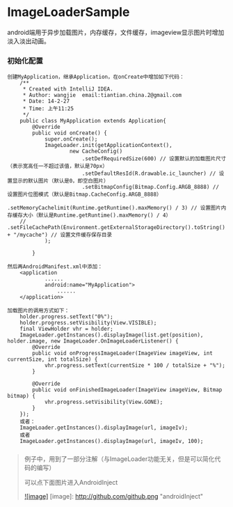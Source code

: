 ImageLoaderSample
=================

android端用于异步加载图片，内存缓存，文件缓存，imageview显示图片时增加淡入淡出动画。


### 初始化配置
    创建MyApplication，继承Application，在onCreate中增加如下代码：
        /**
         * Created with IntelliJ IDEA.
         * Author: wangjie  email:tiantian.china.2@gmail.com
         * Date: 14-2-27
         * Time: 上午11:25
         */
        public class MyApplication extends Application{
            @Override
            public void onCreate() {
                super.onCreate();
                ImageLoader.init(getApplicationContext(),
                        new CacheConfig()
                            .setDefRequiredSize(600) // 设置默认的加载图片尺寸（表示宽高任一不超过该值，默认是70px）
                            .setDefaultResId(R.drawable.ic_launcher) // 设置显示的默认图片（默认是0，即空白图片）
                            .setBitmapConfig(Bitmap.Config.ARGB_8888) // 设置图片位图模式（默认是Bitmap.CacheConfig.ARGB_8888）
                            .setMemoryCachelimit(Runtime.getRuntime().maxMemory() / 3) // 设置图片内存缓存大小（默认是Runtime.getRuntime().maxMemory() / 4）
        //                    .setFileCachePath(Environment.getExternalStorageDirectory().toString() + "/mycache") // 设置文件缓存保存目录
                );

            }

    然后再AndroidManifest.xml中添加：
        <application
                ......
                android:name="MyApplication">
                    ......
        </application>

    加载图片的调用方式如下：
        holder.progress.setText("0%");
        holder.progress.setVisibility(View.VISIBLE);
        final ViewHolder vhr = holder;
        ImageLoader.getInstances().displayImage(list.get(position), holder.image, new ImageLoader.OnImageLoaderListener() {
            @Override
            public void onProgressImageLoader(ImageView imageView, int currentSize, int totalSize) {
                vhr.progress.setText(currentSize * 100 / totalSize + "%");
            }

            @Override
            public void onFinishedImageLoader(ImageView imageView, Bitmap bitmap) {
                vhr.progress.setVisibility(View.GONE);
            }
        });
        或者：
        ImageLoader.getInstances().displayImage(url, imageIv);
        或者
        ImageLoader.getInstances().displayImage(url, imageIv, 100);

###
> 例子中，用到了一部分注解（与ImageLoader功能无关，但是可以简化代码的编写）
>
> 可以点下面图片进入AndroidInject
>
> [![image]](https://github.com/wangjiegulu/androidInject)
> [image]: http://github.com/github.png "androidInject"






